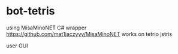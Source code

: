 # bot-tetris
using MisaMinoNET C# wrapper https://github.com/mat1jaczyyy/MisaMinoNET
works on tetrio jstris

user GUI
